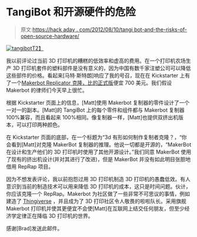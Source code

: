 # TangiBot 和开源硬件的危险

> 原文:[https://hack aday . com/2012/08/10/tangi bot-and-the-risks-of-open-source-hardware/](https://hackaday.com/2012/08/10/tangibot-and-the-perils-of-open-source-hardware/)

[![](../Images/4ae82d4c07b7071d820a6f32a4857b9b.png "tangibot")T2】](http://hackaday.com/wp-content/uploads/2012/08/tangibot.png)

我以前评论过当前 3D 打印机的糟糕的低效率和虚高的费用。在一个打印机农场生产 3D 打印机套件的塑料部件是没有意义的，因为中国有数千家注塑公司可以降低这些部件的价格。看起来[马特·斯特朗]响应了我的号召，现在在 Kickstarter 上有了一个[Makerbot Replicator 克隆，比](http://www.kickstarter.com/projects/2117793364/the-tangibot-3d-printer-the-affordable-makerbot-re)[的正式版](http://store.makerbot.com/replicator-404.html)便宜 700 美元。我们假设 Makerbot 的律师们今天早上很忙。 [](http://www.kickstarter.com/projects/2117793364/the-tangibot-3d-printer-the-affordable-makerbot-re/creator_bio) 

根据 Kickstarter 页面上的信息，[Matt]使用 Makerbot 复制器的零件设计了一个一对一的副本。[Matt]的 TangiBot 上的每个零件和组件都与 Makerbot 复制器 100%兼容，而且看起来 100%相同。像复制器一样，[Matt]也提供双挤出机版本，可以打印两种颜色。

在 Kickstarter 页面的底部，在一个标题为“3d 有形如何制作复制者克隆？，“你会看到[Matt]对克隆 MakerBot 复制器的推理。他说一切都是开源的，“MakerBot 在设计和生产他们的 3D 打印机时使用了其他开源设计。”我们同意 MakerBot 使用了现有的挤出机设计(并对其进行了改进)，但是 MakerBot 并没有如此明目张胆地借用 RepRap 项目。

因为不想发表评论，我以前抱怨过用 3D 打印机制造 3D 打印机的愚蠢低效。有人意识到当前的制造技术可以用来降低 3D 打印机的成本，这只是时间问题。伙计，你应该克隆一个 RepRap。Makerbot 为社区做了一些非常不可思议的事情，例如建造了 [Thingiverse](http://www.thingiverse.com/) ，并且成为了 3D 打印社区令人敬畏的啦啦队长。采用旗舰 Makerbot 打印机并使其更便宜不会使[Matt]在互联网上结交任何朋友，但至少经济学定律正在降临 3D 打印机的世界。

感谢[Brad]发送此邮件。